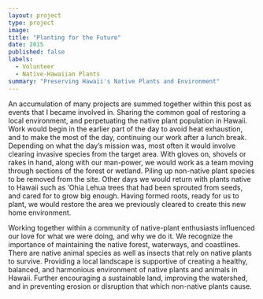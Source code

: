 ```yaml
---
layout: project
type: project
image: 
title: "Planting for the Future"
date: 2015
published: false
labels:
  - Volunteer
  - Native-Hawaiian Plants
summary: "Preserving Hawaii's Native Plants and Environment"
---
```


An accumulation of many projects are summed together within this post as events that I became involved in. Sharing the common goal
of restoring a local environment, and perpetuating the native plant population in Hawaii. Work would begin in the earlier part of
the day to avoid heat exhaustion, and to make the most of the day, continuing our work after a lunch break. Depending on what the
day’s mission was, most often it would involve clearing invasive species from the target area. With gloves on, shovels or rakes in
hand, along with our man-power, we would work as a team moving through sections of the forest or wetland. Piling up non-native plant
species to be removed from the site. Other days we would return with plants native to Hawaii such as ‘Ohia Lehua trees that had been
sprouted from seeds, and cared for to grow big enough. Having formed roots, ready for us to plant, we would restore the area we
previously cleared to create this new home environment.

Working together within a community of native-plant enthusiasts influenced our love for what we were doing, and why we do it. We
recognize the importance of maintaining the native forest, waterways, and coastlines. There are native animal species as well as
insects that rely on native plants to survive. Providing a local landscape is supportive of creating a healthy, balanced, and
harmonious environment of native plants and animals in Hawaii. Further encouraging a sustainable land, improving the watershed, and
in preventing erosion or disruption that which non-native plants cause.

